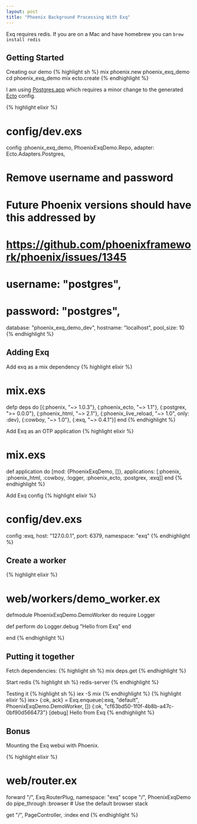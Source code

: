 ```yaml
---
layout: post
title: "Phoenix Background Processing With Exq"
---
```


Exq requires redis. If you are on a Mac and have homebrew you can `brew install redis`

## Getting Started

Creating our demo
{% highlight sh %}
mix phoenix.new phoenix_exq_demo
cd phoenix_exq_demo
mix ecto.create
{% endhighlight %}

I am using [Postgres.app](http://postgresapp.com/) which requires a minor change to the generated [Ecto](https://github.com/elixir-lang/ecto) config.

{% highlight elixir %}
# config/dev.exs
config :phoenix_exq_demo, PhoenixExqDemo.Repo,
  adapter: Ecto.Adapters.Postgres,
  # Remove username and password
  # Future Phoenix versions should have this addressed by
  # https://github.com/phoenixframework/phoenix/issues/1345
  # username: "postgres",
  # password: "postgres",
  database: "phoenix_exq_demo_dev",
  hostname: "localhost",
  pool_size: 10
{% endhighlight %}


## Adding Exq

Add exq as a mix dependency
{% highlight elixir %}
# mix.exs
defp deps do
  [{:phoenix, "~> 1.0.3"},
   {:phoenix_ecto, "~> 1.1"},
   {:postgrex, ">= 0.0.0"},
   {:phoenix_html, "~> 2.1"},
   {:phoenix_live_reload, "~> 1.0", only: :dev},
   {:cowboy, "~> 1.0"},
   {:exq, "~> 0.4.1"}]
end
{% endhighlight %}


Add Exq as an OTP application
{% highlight elixir %}
# mix.exs
def application do
  [mod: {PhoenixExqDemo, []},
   applications: [:phoenix, :phoenix_html, :cowboy, :logger,
                  :phoenix_ecto, :postgrex, :exq]]
end
{% endhighlight %}

Add Exq config
{% highlight elixir %}
# config/dev.exs
config :exq,
  host: "127.0.0.1",
  port: 6379,
  namespace: "exq"
{% endhighlight %}

## Create a worker

{% highlight elixir %}
# web/workers/demo_worker.ex
defmodule PhoenixExqDemo.DemoWorker do
  require Logger

  def perform do
    Logger.debug "Hello from Exq"
  end

end
{% endhighlight %}

## Putting it together

Fetch dependencies:
{% highlight sh %}
mix deps.get
{% endhighlight %}

Start redis
{% highlight sh %}
redis-server
{% endhighlight %}

Testing it
{% highlight sh %}
iex -S mix
{% endhighlight %}
{% highlight elixir %}
iex> {:ok, ack} = Exq.enqueue(:exq, "default", PhoenixExqDemo.DemoWorker, [])
{:ok, "cf63bd50-1f0f-4b8b-a47c-0bf90d566473"}
[debug] Hello from Exq
{% endhighlight %}

## Bonus

Mounting the Exq webui with Phoenix.

{% highlight elixir %}
# web/router.ex
forward "/", Exq.RouterPlug, namespace: "exq"
scope "/", PhoenixExqDemo do
  pipe_through :browser # Use the default browser stack

  get "/", PageController, :index
end
{% endhighlight %}
